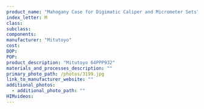 ```yaml
---
product_name: "Mahogany Case for Digimatic Caliper and Micrometer Sets"
index_letter: M
class: 
subclass: 
components:
manufacturer: "Mitutoyo"
cost: 
DOP: 
POP: 
product_description: "Mitutoyo 64PPP932"
materials_and_processes_description: ""
primary_photo_path: /photos/3199.jpg
link_to_manufacturer_website: ""
additional_photos:
  - additional_photo_path: ""
HIMvideos:
---
```

